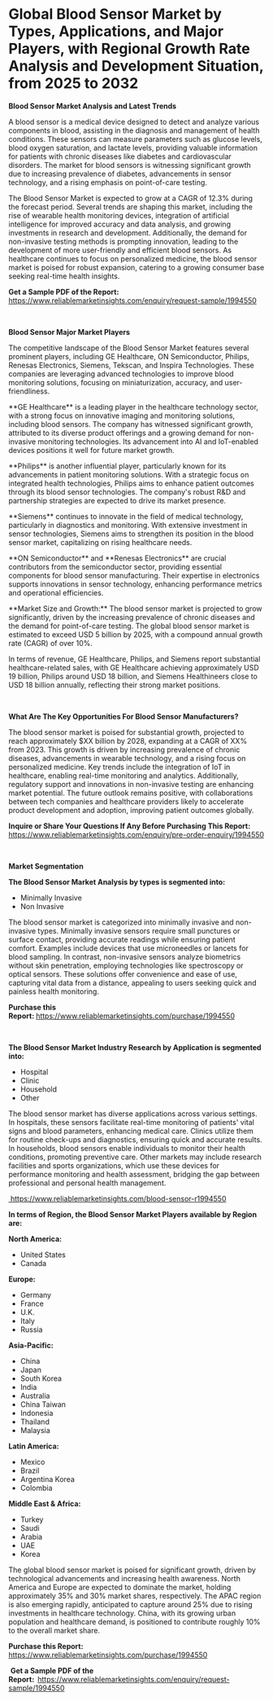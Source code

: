 <p><h1>Global Blood Sensor Market by Types, Applications, and Major Players, with Regional Growth Rate Analysis and Development Situation, from 2025 to 2032</h1></p><p><strong>Blood Sensor Market Analysis and Latest Trends</strong></p>
<p><p>A blood sensor is a medical device designed to detect and analyze various components in blood, assisting in the diagnosis and management of health conditions. These sensors can measure parameters such as glucose levels, blood oxygen saturation, and lactate levels, providing valuable information for patients with chronic diseases like diabetes and cardiovascular disorders. The market for blood sensors is witnessing significant growth due to increasing prevalence of diabetes, advancements in sensor technology, and a rising emphasis on point-of-care testing.</p><p>The Blood Sensor Market is expected to grow at a CAGR of 12.3% during the forecast period. Several trends are shaping this market, including the rise of wearable health monitoring devices, integration of artificial intelligence for improved accuracy and data analysis, and growing investments in research and development. Additionally, the demand for non-invasive testing methods is prompting innovation, leading to the development of more user-friendly and efficient blood sensors. As healthcare continues to focus on personalized medicine, the blood sensor market is poised for robust expansion, catering to a growing consumer base seeking real-time health insights.</p></p>
<p><strong>Get a Sample PDF of the Report:&nbsp;</strong> <a href="https://www.reliablemarketinsights.com/enquiry/request-sample/1994550?utm_campaign=2246&utm_medium=2&utm_source=Github&utm_content=ia&utm_term=13042025&utm_id=blood-sensor">https://www.reliablemarketinsights.com/enquiry/request-sample/1994550</a></p>
<p>&nbsp;</p>
<p><strong>Blood Sensor Major Market Players</strong></p>
<p><p>The competitive landscape of the Blood Sensor Market features several prominent players, including GE Healthcare, ON Semiconductor, Philips, Renesas Electronics, Siemens, Tekscan, and Inspira Technologies. These companies are leveraging advanced technologies to improve blood monitoring solutions, focusing on miniaturization, accuracy, and user-friendliness.</p><p>**GE Healthcare** is a leading player in the healthcare technology sector, with a strong focus on innovative imaging and monitoring solutions, including blood sensors. The company has witnessed significant growth, attributed to its diverse product offerings and a growing demand for non-invasive monitoring technologies. Its advancement into AI and IoT-enabled devices positions it well for future market growth.</p><p>**Philips** is another influential player, particularly known for its advancements in patient monitoring solutions. With a strategic focus on integrated health technologies, Philips aims to enhance patient outcomes through its blood sensor technologies. The company's robust R&D and partnership strategies are expected to drive its market presence.</p><p>**Siemens** continues to innovate in the field of medical technology, particularly in diagnostics and monitoring. With extensive investment in sensor technologies, Siemens aims to strengthen its position in the blood sensor market, capitalizing on rising healthcare needs.</p><p>**ON Semiconductor** and **Renesas Electronics** are crucial contributors from the semiconductor sector, providing essential components for blood sensor manufacturing. Their expertise in electronics supports innovations in sensor technology, enhancing performance metrics and operational efficiencies.</p><p>**Market Size and Growth:** The blood sensor market is projected to grow significantly, driven by the increasing prevalence of chronic diseases and the demand for point-of-care testing. The global blood sensor market is estimated to exceed USD 5 billion by 2025, with a compound annual growth rate (CAGR) of over 10%. </p><p>In terms of revenue, GE Healthcare, Philips, and Siemens report substantial healthcare-related sales, with GE Healthcare achieving approximately USD 19 billion, Philips around USD 18 billion, and Siemens Healthineers close to USD 18 billion annually, reflecting their strong market positions.</p></p>
<p>&nbsp;</p>
<p><strong>What Are The Key Opportunities For Blood Sensor Manufacturers?</strong></p>
<p><p>The blood sensor market is poised for substantial growth, projected to reach approximately $XX billion by 2028, expanding at a CAGR of XX% from 2023. This growth is driven by increasing prevalence of chronic diseases, advancements in wearable technology, and a rising focus on personalized medicine. Key trends include the integration of IoT in healthcare, enabling real-time monitoring and analytics. Additionally, regulatory support and innovations in non-invasive testing are enhancing market potential. The future outlook remains positive, with collaborations between tech companies and healthcare providers likely to accelerate product development and adoption, improving patient outcomes globally.</p></p>
<p><strong>Inquire or Share Your Questions If Any Before Purchasing This Report:</strong> <a href="https://www.reliablemarketinsights.com/enquiry/pre-order-enquiry/1994550?utm_campaign=2246&utm_medium=2&utm_source=Github&utm_content=ia&utm_term=13042025&utm_id=blood-sensor">https://www.reliablemarketinsights.com/enquiry/pre-order-enquiry/1994550</a></p>
<p>&nbsp;</p>
<p><strong>Market Segmentation</strong></p>
<p><strong>The Blood Sensor Market Analysis by types is segmented into:</strong></p>
<p><ul><li>Minimally Invasive</li><li>Non Invasive</li></ul></p>
<p><p>The blood sensor market is categorized into minimally invasive and non-invasive types. Minimally invasive sensors require small punctures or surface contact, providing accurate readings while ensuring patient comfort. Examples include devices that use microneedles or lancets for blood sampling. In contrast, non-invasive sensors analyze biometrics without skin penetration, employing technologies like spectroscopy or optical sensors. These solutions offer convenience and ease of use, capturing vital data from a distance, appealing to users seeking quick and painless health monitoring.</p></p>
<p><strong>Purchase this Report:&nbsp;</strong><a href="https://www.reliablemarketinsights.com/purchase/1994550?utm_campaign=2246&utm_medium=2&utm_source=Github&utm_content=ia&utm_term=13042025&utm_id=blood-sensor">https://www.reliablemarketinsights.com/purchase/1994550</a></p>
<p>&nbsp;</p>
<p><strong>The Blood Sensor Market Industry Research by Application is segmented into:</strong></p>
<p><ul><li>Hospital</li><li>Clinic</li><li>Household</li><li>Other</li></ul></p>
<p><p>The blood sensor market has diverse applications across various settings. In hospitals, these sensors facilitate real-time monitoring of patients' vital signs and blood parameters, enhancing medical care. Clinics utilize them for routine check-ups and diagnostics, ensuring quick and accurate results. In households, blood sensors enable individuals to monitor their health conditions, promoting preventive care. Other markets may include research facilities and sports organizations, which use these devices for performance monitoring and health assessment, bridging the gap between professional and personal health management.</p></p>
<p><a href="https://www.reliablemarketinsights.com/blood-sensor-r1994550?utm_campaign=2246&utm_medium=2&utm_source=Github&utm_content=ia&utm_term=13042025&utm_id=blood-sensor">&nbsp;https://www.reliablemarketinsights.com/blood-sensor-r1994550</a></p>
<p><strong>In terms of Region, the Blood Sensor Market Players available by Region are:</strong></p>
<p>
    <p> <strong> North America: </strong>
        <ul>
            <li>United States</li>
            <li>Canada</li>
        </ul>
        </p> 
    <p> <strong> Europe: </strong>
        <ul>
            <li>Germany</li>
            <li>France</li>
            <li>U.K.</li>
            <li>Italy</li>
            <li>Russia</li>
        </ul>
        </p> 
    <p> <strong> Asia-Pacific: </strong>
        <ul>
            <li>China</li>
            <li>Japan</li>
            <li>South Korea</li>
            <li>India</li>
            <li>Australia</li>
            <li>China Taiwan</li>
            <li>Indonesia</li>
            <li>Thailand</li>
            <li>Malaysia</li>
        </ul>
        </p> 
    <p> <strong> Latin America: </strong>
        <ul>
            <li>Mexico</li>
            <li>Brazil</li>
            <li>Argentina Korea</li>
            <li>Colombia</li>
        </ul>
        </p> 
    <p> <strong> Middle East & Africa: </strong>
        <ul>
            <li>Turkey</li>
            <li>Saudi</li>
            <li>Arabia</li>
            <li>UAE</li>
            <li>Korea</li>
        </ul>
    </p>
    </p>
<p><p>The global blood sensor market is poised for significant growth, driven by technological advancements and increasing health awareness. North America and Europe are expected to dominate the market, holding approximately 35% and 30% market shares, respectively. The APAC region is also emerging rapidly, anticipated to capture around 25% due to rising investments in healthcare technology. China, with its growing urban population and healthcare demand, is positioned to contribute roughly 10% to the overall market share.</p></p>
<p><strong>Purchase this Report: </strong><a href="https://www.reliablemarketinsights.com/purchase/1994550?utm_campaign=2246&utm_medium=2&utm_source=Github&utm_content=ia&utm_term=13042025&utm_id=blood-sensor">https://www.reliablemarketinsights.com/purchase/1994550</a></p>
<p>&nbsp;<strong>Get a Sample PDF of the Report:&nbsp;&nbsp;</strong><a href="https://www.reliablemarketinsights.com/enquiry/request-sample/1994550?utm_campaign=2246&utm_medium=2&utm_source=Github&utm_content=ia&utm_term=13042025&utm_id=blood-sensor">https://www.reliablemarketinsights.com/enquiry/request-sample/1994550</a></p>
<p><strong></strong></p>
<p><p></p><p></p><p></p></p>